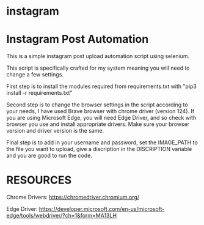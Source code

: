 # instagram
# Instagram Post Automation

This is a simple instagram post upload automation script using selenium.

This script is specifically crafted for my system meaning you will need to change a few settings.

First step is to install the modules required from requirements.txt with "pip3 install -r requirements.txt"

Second step is to change the browser settings in the script according to your needs, I have used Brave browser with chrome driver (version 124).
If you are using Microsoft Edge, you will need Edge Driver, and so check with browser you use and install appropriate drivers.
Make sure your browser version and driver version is the same.

Final step is to add in your username and password, set the IMAGE_PATH to the file you want to upload, give a discription in the DISCRIPTION variable and you are good to run the code.

# RESOURCES

Chrome Drivers: https://chromedriver.chromium.org/

Edge Driver: https://developer.microsoft.com/en-us/microsoft-edge/tools/webdriver/?ch=1&form=MA13LH


